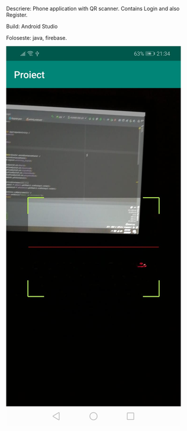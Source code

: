 Descriere: Phone application with QR scanner. Contains Login and also Register.

Build: Android Studio

Foloseste: java, firebase.

![](Imagini/1.jfif)
